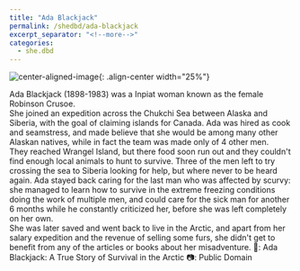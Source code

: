 ```yaml
---
title: "Ada Blackjack"
permalink: /shedbd/ada-blackjack
excerpt_separator: "<!--more-->"
categories:
  - she.dbd
---
```


![center-aligned-image](https://upload.wikimedia.org/wikipedia/commons/1/16/Ada_Blackjack_in_winter_costume.jpg){: .align-center width="25%"}

Ada Blackjack (1898-1983) was a Inpiat woman known as the female Robinson Crusoe. \
She joined an expedition across the Chukchi Sea between Alaska and Siberia, with the goal of claiming islands for Canada. Ada was hired as cook and seamstress, and made believe that she would be among many other Alaskan natives, while in fact the team was made only of 4 other men. \
They reached Wrangel Island, but there food soon run out and they couldn't find enough local animals to hunt to survive. Three of the men left to try crossing the sea to Siberia looking for help, but where never to be heard again. Ada stayed back caring for the last man who was affected by scurvy: she managed to learn how to survive in the extreme freezing conditions doing the work of multiple men, and could care for the sick man for another 6 months while he constantly criticized her, before she was left completely on her own. \
She was later saved and went back to live in the Arctic, and apart from her salary expedition and the revenue of selling some furs, she didn't get to benefit from any of the articles or books about her misadventure.⁠
⁠
📕: Ada Blackjack: A True Story of Survival in the Arctic⁠
📷: Public Domain⁠